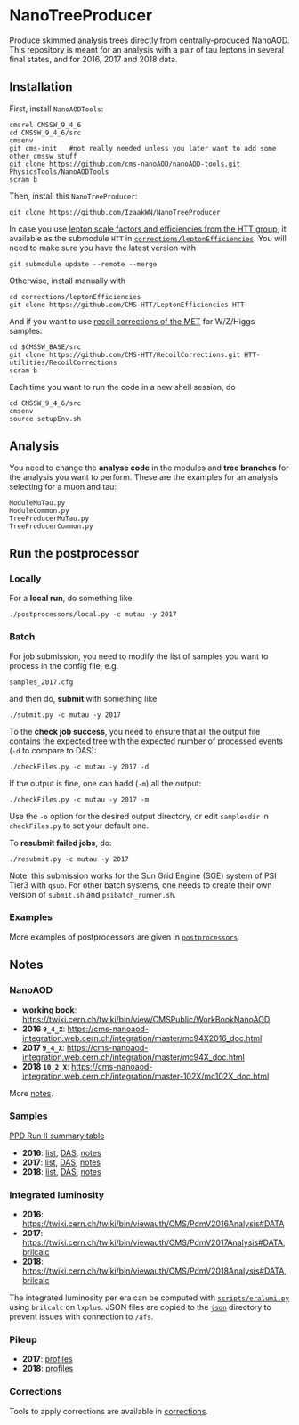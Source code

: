# NanoTreeProducer
Produce skimmed analysis trees directly from centrally-produced NanoAOD.
This repository is meant for an analysis with a pair of tau leptons in several final states, and for 2016, 2017 and 2018 data.


## Installation

First, install `NanoAODTools`:
```
cmsrel CMSSW_9_4_6
cd CMSSW_9_4_6/src
cmsenv
git cms-init   #not really needed unless you later want to add some other cmssw stuff
git clone https://github.com/cms-nanoAOD/nanoAOD-tools.git PhysicsTools/NanoAODTools
scram b
```

Then, install this `NanoTreeProducer`:
```
git clone https://github.com/IzaakWN/NanoTreeProducer
```

In case you use [lepton scale factors and efficiencies from the HTT group](https://github.com/CMS-HTT/LeptonEfficiencies), it available as the submodule `HTT` in [`corrections/leptonEfficiencies`](corrections/leptonEfficiencies). You will need to make sure you have the latest version with
```
git submodule update --remote --merge
```
Otherwise, install manually with
```
cd corrections/leptonEfficiencies
git clone https://github.com/CMS-HTT/LeptonEfficiencies HTT
```

And if you want to use [recoil corrections of the MET](https://github.com/CMS-HTT/RecoilCorrections/blob/master/instructions.txt) for W/Z/Higgs samples:
```
cd $CMSSW_BASE/src
git clone https://github.com/CMS-HTT/RecoilCorrections.git HTT-utilities/RecoilCorrections 
scram b
```

Each time you want to run the code in a new shell session, do
```
cd CMSSW_9_4_6/src
cmsenv
source setupEnv.sh
```



## Analysis

You need to change the **analyse code** in the modules and **tree branches** for the analysis you want to perform.
These are the examples for an analysis selecting for a muon and tau:
```
ModuleMuTau.py
ModuleCommon.py
TreeProducerMuTau.py
TreeProducerCommon.py
```


## Run the postprocessor

### Locally
For a **local run**, do something like
```
./postprocessors/local.py -c mutau -y 2017
```


### Batch

For job submission, you need to modify the list of samples you want to process in the config file, e.g.
```
samples_2017.cfg
```
and then do, **submit** with something like
```
./submit.py -c mutau -y 2017
```
To the **check job success**, you need to ensure that all the output file contains the expected tree with the expected number of processed events (`-d` to compare to DAS):
```
./checkFiles.py -c mutau -y 2017 -d
```
If the output is fine, one can hadd (`-m`) all the output:
```
./checkFiles.py -c mutau -y 2017 -m
```
Use the `-o` option for the desired output directory, or edit `samplesdir` in `checkFiles.py` to set your default one.

To **resubmit failed jobs**, do:
```
./resubmit.py -c mutau -y 2017
```
Note: this submission works for the Sun Grid Engine (SGE) system of PSI Tier3 with `qsub`. For other batch systems, one needs to create their own version of `submit.sh` and `psibatch_runner.sh`.


### Examples

More examples of postprocessors are given in [`postprocessors`](postprocessors).


## Notes

### NanoAOD

* **working book**: https://twiki.cern.ch/twiki/bin/view/CMSPublic/WorkBookNanoAOD
* **2016 `9_4_X`**: https://cms-nanoaod-integration.web.cern.ch/integration/master/mc94X2016_doc.html
* **2017 `9_4_X`**: https://cms-nanoaod-integration.web.cern.ch/integration/master/mc94X_doc.html
* **2018 `10_2_X`**: https://cms-nanoaod-integration.web.cern.ch/integration/master-102X/mc102X_doc.html

More [notes](https://www.evernote.com/l/Ac8PKYGpaJxJArj4eng5ed95_wvpzwSNTgc).


### Samples

[PPD Run II summary table](https://docs.google.com/presentation/d/1YTANRT_ZeL5VubnFq7lNGHKsiD7D3sDiOPNgXUYVI0I/edit#slide=id.g4dfd66f53d_1_7)
* **2016**: [list](samples_2016.cfg), [DAS](https://cmsweb.cern.ch/das/request?view=plain&limit=50&instance=prod%2Fglobal&input=dataset%3D%2F*%2FRunIISummer16NanoAODv4-PUMoriond17_Nano14Dec2018_102X_mcRun2_asymptotic*%2FNANOAODSIM), [notes](https://www.evernote.com/l/Ac9nVeF2tcdJI7R-is1KPT2Ukv7A260zNX0)
* **2017**: [list](samples_2017.cfg), [DAS](https://cmsweb.cern.ch/das/request?view=plain&limit=50&instance=prod%2Fglobal&input=dataset+dataset%3D%2F*%2F*94X*_realistic_v14*%2FNANOAOD*), [notes](https://www.evernote.com/l/Ac8WfL3Mzx1MrKdm1LfIOl-F-j7NeScPKxs)
* **2018**: [list](samples_2018.cfg), [DAS](https://cmsweb.cern.ch/das/request?view=plain&limit=50&instance=prod%2Fglobal&input=%2F*%2FRunIIAutumn18NanoAODv4-Nano14Dec2018*%2FNANOAODSIM), [notes](https://www.evernote.com/l/Ac9yyi7wtg9LaYgxOIz11jFyzLV0ztkemtE)


### Integrated luminosity

* **2016**: https://twiki.cern.ch/twiki/bin/viewauth/CMS/PdmV2016Analysis#DATA
* **2017**: https://twiki.cern.ch/twiki/bin/viewauth/CMS/PdmV2017Analysis#DATA, [brilcalc](https://ineuteli.web.cern.ch/ineuteli/lumi/2017/)
* **2018**: https://twiki.cern.ch/twiki/bin/viewauth/CMS/PdmV2018Analysis#DATA, [brilcalc](https://ineuteli.web.cern.ch/ineuteli/lumi/2018/)

The integrated luminosity per era can be computed with [`scripts/eralumi.py`](scripts/eralumi.py) using `brilcalc` on `lxplus`.
JSON files are copied to the [`json`](json) directory to prevent issues with connection to `/afs`.


### Pileup

* **2017**: [profiles](https://ineuteli.web.cern.ch/ineuteli/pileup/2017/)
* **2018**: [profiles](https://ineuteli.web.cern.ch/ineuteli/pileup/2018/)


### Corrections

Tools to apply corrections are available in [corrections](corrections).

